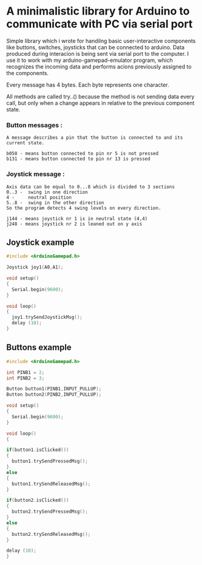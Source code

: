 # A minimalistic library for Arduino to communicate with PC via serial port

Simple library which i wrote for handilng basic user-interactive components like buttons, switches, joysticks
that can be connected to arduino. Data produced during interacion is being sent via serial port to the computer.
I use it to work with my arduino-gamepad-emulator program, which recognizes the incoming data and performs acions 
previously assigned to the components.

Every message has 4 bytes. Each byte represents one character.

All methods are called try..() because the method is not sending data every call, but only when a change appears
in relative to the previous component state.

### Button messages :  
    
    A message describes a pin that the button is connected to and its current state.
    
    b050 - means button connected to pin nr 5 is not pressed
    b131 - means button connected to pin nr 13 is pressed
    
### Joystick message :
    
    Axis data can be equal to 0...8 which is divided to 3 sections
    0..3 -  swing in one direction
    4 -     neutral position
    5..8 -  swing in the other direction
    So the program detects 4 swing levels on every direction.
    
    j144 - means joystick nr 1 is in neutral state (4,4)
    j248 - means joystick nr 2 is leaned out on y axis
    
## Joystick example

```cpp
#include <ArduinoGamepad.h>

Joystick joy1(A0,A1);

void setup() 
{
  Serial.begin(9600);
}

void loop() 
{
  joy1.trySendJoystickMsg();
  delay (10);
}
```

## Buttons example

```cpp
#include <ArduinoGamepad.h>

int PINB1 = 2;
int PINB2 = 3;

Button button1(PINB1,INPUT_PULLUP);
Button button2(PINB2,INPUT_PULLUP);

void setup() 
{
  Serial.begin(9600);
}

void loop() 
{

if(button1.isClicked())
{
  button1.trySendPressedMsg();
}
else 
{
  button1.trySendReleasedMsg();
}

if(button2.isClicked())
{
  button2.trySendPressedMsg();
}
else 
{
  button2.trySendReleasedMsg();
}

delay (10);
}
```

